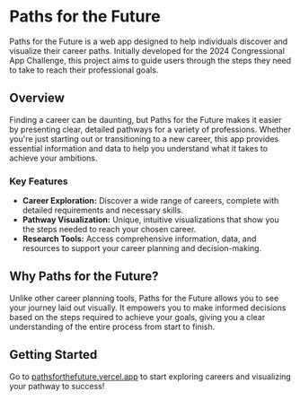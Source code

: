 # Paths for the Future

Paths for the Future is a web app designed to help individuals discover and visualize their career paths. Initially developed for the 2024 Congressional App Challenge, this project aims to guide users through the steps they need to take to reach their professional goals.

## Overview

Finding a career can be daunting, but Paths for the Future makes it easier by presenting clear, detailed pathways for a variety of professions. Whether you're just starting out or transitioning to a new career, this app provides essential information and data to help you understand what it takes to achieve your ambitions.

### Key Features

- **Career Exploration:** Discover a wide range of careers, complete with detailed requirements and necessary skills.
- **Pathway Visualization:** Unique, intuitive visualizations that show you the steps needed to reach your chosen career.
- **Research Tools:** Access comprehensive information, data, and resources to support your career planning and decision-making.
  
## Why Paths for the Future?

Unlike other career planning tools, Paths for the Future allows you to see your journey laid out visually. It empowers you to make informed decisions based on the steps required to achieve your goals, giving you a clear understanding of the entire process from start to finish.

## Getting Started

Go to [pathsforthefuture.vercel.app](https://pathsforthefuture.vercel.app/) to start exploring careers and visualizing your pathway to success!
